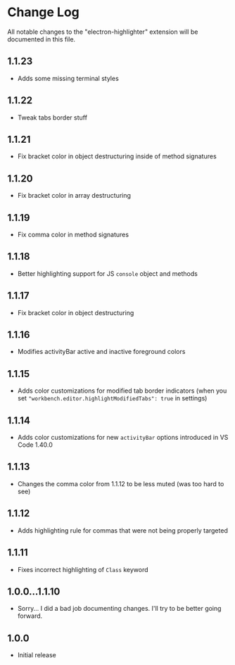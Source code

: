 # Change Log
All notable changes to the "electron-highlighter" extension will be documented in this file.

## 1.1.23
- Adds some missing terminal styles

## 1.1.22
- Tweak tabs border stuff

## 1.1.21
- Fix bracket color in object destructuring inside of method signatures

## 1.1.20
- Fix bracket color in array destructuring

## 1.1.19
- Fix comma color in method signatures

## 1.1.18
- Better highlighting support for JS `console` object and methods

## 1.1.17
- Fix bracket color in object destructuring

## 1.1.16
- Modifies activityBar active and inactive foreground colors

## 1.1.15
- Adds color customizations for modified tab border indicators (when you set `"workbench.editor.highlightModifiedTabs": true` in settings)

## 1.1.14
- Adds color customizations for new `activityBar` options introduced in VS Code 1.40.0

## 1.1.13
- Changes the comma color from 1.1.12 to be less muted (was too hard to see)

## 1.1.12
- Adds highlighting rule for commas that were not being properly targeted

## 1.1.11
- Fixes incorrect highlighting of `Class` keyword

## 1.0.0...1.1.10
- Sorry... I did a bad job documenting changes. I'll try to be better going forward.

## 1.0.0 
- Initial release
